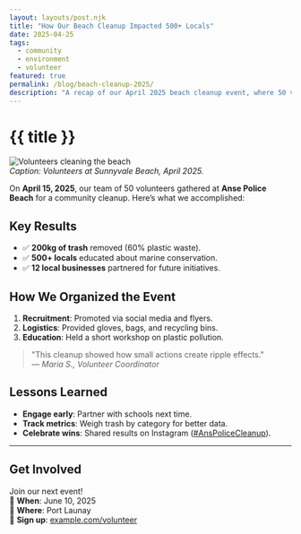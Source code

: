 ```yaml
---
layout: layouts/post.njk
title: "How Our Beach Cleanup Impacted 500+ Locals"
date: 2025-04-25
tags:
  - community
  - environment
  - volunteer
featured: true
permalink: /blog/beach-cleanup-2025/
description: "A recap of our April 2025 beach cleanup event, where 50 volunteers removed 200kg of trash and engaged the local community."
---
```


# {{ title }}

![Volunteers cleaning the beach](/images/blog/default-image.jpg)  
_Caption: Volunteers at Sunnyvale Beach, April 2025._

On **April 15, 2025**, our team of 50 volunteers gathered at **Anse Police Beach** for a community cleanup. Here’s what we accomplished:

## Key Results

- ✅ **200kg of trash** removed (60% plastic waste).
- ✅ **500+ locals** educated about marine conservation.
- ✅ **12 local businesses** partnered for future initiatives.

## How We Organized the Event

1. **Recruitment**: Promoted via social media and flyers.
2. **Logistics**: Provided gloves, bags, and recycling bins.
3. **Education**: Held a short workshop on plastic pollution.

> "This cleanup showed how small actions create ripple effects."  
> — _Maria S., Volunteer Coordinator_

## Lessons Learned

- **Engage early**: Partner with schools next time.
- **Track metrics**: Weigh trash by category for better data.
- **Celebrate wins**: Shared results on Instagram ([#AnsPoliceCleanup](https://example.com)).

---

## Get Involved

Join our next event!  
📅 **When**: June 10, 2025  
📍 **Where**: Port Launay  
🔗 **Sign up**: [example.com/volunteer](https://example.com/volunteer)
